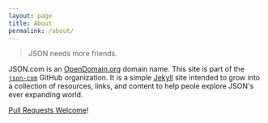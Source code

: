 ```yaml
---
layout: page
title: About
permalink: /about/
---
```


> JSON needs more friends.

JSON.com is an [OpenDomain.org](http://opendomain.org/) domain name. This site
is part of the [`json-com`](http://github.com/json-com/) GitHub organization.
It is a simple [Jekyll](http://jekyllrb.com) site intended to grow into a collection of resources,
links, and content to help peole explore JSON's ever expanding world.

[Pull Requests Welcome](http://github.com/json-com/json-com.github.io)!
